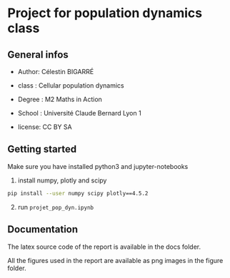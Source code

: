 # Project for population dynamics class

## General infos
- Author: Célestin BIGARRÉ

- class : Cellular population dynamics

- Degree : M2 Maths in Action

- School : Université Claude Bernard Lyon 1

- license: CC BY SA

## Getting started

Make sure you have installed python3 and jupyter-notebooks
1. install numpy, plotly and scipy
```bash
pip install --user numpy scipy plotly==4.5.2
```

2. run `projet_pop_dyn.ipynb`

## Documentation

The latex source code of the report is available in the docs folder. 

All the figures used in the report are available as png images in the figure folder.
